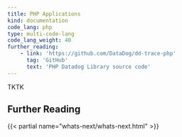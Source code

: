 ```yaml
---
title: PHP Applications
kind: documentation
code_lang: php
type: multi-code-lang
code_lang_weight: 40
further_reading:
    - link: 'https://github.com/DataDog/dd-trace-php'
      tag: 'GitHub'
      text: 'PHP Datadog Library source code'
---
```


TKTK

## Further Reading

{{< partial name="whats-next/whats-next.html" >}}

